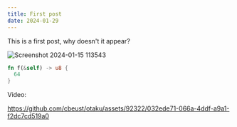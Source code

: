 ```yaml
---
title: First post
date: 2024-01-29
---
```


This is a first post, why doesn't it appear?

![Screenshot 2024-01-15 113543](https://github.com/cbeust/otaku/assets/92322/1270e04d-674d-4e49-bee0-97995c2a9118)

```rust
fn f(&self) -> u8 {
  64
}
```

Video:

https://github.com/cbeust/otaku/assets/92322/032ede71-066a-4ddf-a9a1-f2dc7cd519a0


